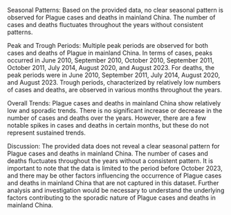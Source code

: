 Seasonal Patterns: 
Based on the provided data, no clear seasonal pattern is observed for Plague cases and deaths in mainland China. The number of cases and deaths fluctuates throughout the years without consistent patterns.

Peak and Trough Periods:
Multiple peak periods are observed for both cases and deaths of Plague in mainland China. In terms of cases, peaks occurred in June 2010, September 2010, October 2010, September 2011, October 2011, July 2014, August 2020, and August 2023. For deaths, the peak periods were in June 2010, September 2011, July 2014, August 2020, and August 2023. Trough periods, characterized by relatively low numbers of cases and deaths, are observed in various months throughout the years.

Overall Trends:
Plague cases and deaths in mainland China show relatively low and sporadic trends. There is no significant increase or decrease in the number of cases and deaths over the years. However, there are a few notable spikes in cases and deaths in certain months, but these do not represent sustained trends.

Discussion:
The provided data does not reveal a clear seasonal pattern for Plague cases and deaths in mainland China. The number of cases and deaths fluctuates throughout the years without a consistent pattern. It is important to note that the data is limited to the period before October 2023, and there may be other factors influencing the occurrence of Plague cases and deaths in mainland China that are not captured in this dataset. Further analysis and investigation would be necessary to understand the underlying factors contributing to the sporadic nature of Plague cases and deaths in mainland China.